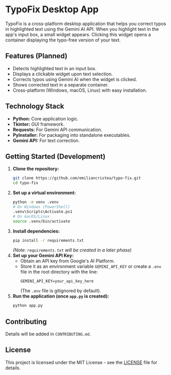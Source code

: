 # TypoFix Desktop App

TypoFix is a cross-platform desktop application that helps you correct typos in highlighted text using the Gemini AI API. When you highlight text in the app's input box, a small widget appears. Clicking this widget opens a container displaying the typo-free version of your text.

## Features (Planned)

*   Detects highlighted text in an input box.
*   Displays a clickable widget upon text selection.
*   Corrects typos using Gemini AI when the widget is clicked.
*   Shows corrected text in a separate container.
*   Cross-platform (Windows, macOS, Linux) with easy installation.

## Technology Stack

*   **Python:** Core application logic.
*   **Tkinter:** GUI framework.
*   **Requests:** For Gemini API communication.
*   **PyInstaller:** For packaging into standalone executables.
*   **Gemini API:** For text correction.

## Getting Started (Development)

1.  **Clone the repository:**
    ```bash
    git clone https://github.com/emiliancristea/typo-fix.git
    cd typo-fix
    ```
2.  **Set up a virtual environment:**
    ```bash
    python -m venv .venv
    # On Windows (PowerShell)
    .venv\Scripts\Activate.ps1
    # On macOS/Linux
    source .venv/bin/activate
    ```
3.  **Install dependencies:**
    ```bash
    pip install -r requirements.txt 
    ```
    *(Note: `requirements.txt` will be created in a later phase)*
4.  **Set up your Gemini API Key:**
    *   Obtain an API key from Google's AI Platform.
    *   Store it as an environment variable `GEMINI_API_KEY` or create a `.env` file in the root directory with the line:
        ```
        GEMINI_API_KEY=your_api_key_here
        ```
        (The `.env` file is gitignored by default).
5.  **Run the application (once `app.py` is created):**
    ```bash
    python app.py
    ```

## Contributing

Details will be added in `CONTRIBUTING.md`.

## License

This project is licensed under the MIT License - see the [LICENSE](LICENSE) file for details.
